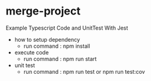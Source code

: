 # merge-project
Example Typescript Code and UnitTest With Jest
- how to setup dependency 
  - run command : npm install
- execute code
  - run command : npm run start
- unit test
  - run command : npm run test or npm run test:cov
